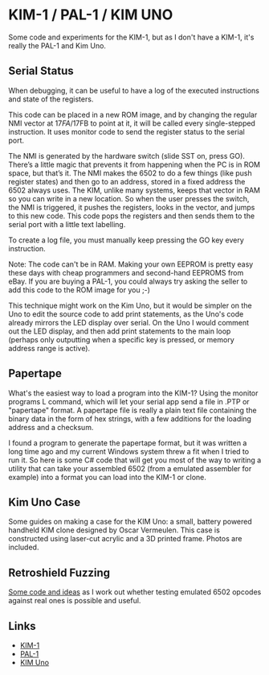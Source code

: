 # KIM-1 / PAL-1 / KIM UNO


Some code and experiments for the KIM-1, but as I don't have a KIM-1, it's really the PAL-1 and Kim Uno.

## Serial Status

When debugging, it can be useful to have a log of the executed instructions and state of the 
registers. 

This code can be placed in a new ROM image, and by changing the regular NMI vector at $17FA/$17FB to point at it,
it will be called every single-stepped instruction. It uses monitor code to send the register status to the serial port. 

The NMI is generated by the hardware switch (slide SST on, press GO). There’s a little magic that prevents it from 
happening when the PC is in ROM space, but that’s it. The NMI makes the 6502 to do a few things (like push register
states) and then go to an address, stored in a fixed address the 6502 always uses. The KIM, unlike many systems, 
keeps that vector in RAM so you can write in a new location. So when the user presses the switch, the NMI is triggered, 
it pushes the registers, looks in the vector, and jumps to this new code. This code pops the registers and then sends 
them to the serial port with a little text labelling. 

To create a log file, you must manually keep pressing the GO key every instruction.

Note: The code can't be in RAM. Making your own EEPROM is pretty easy these days with cheap programmers and second-hand
EEPROMS from eBay. If you are buying a PAL-1, you could always try asking the seller to add this code to the ROM image
for you ;-)

This technique might work on the Kim Uno, but it would be simpler on the Uno to edit the source code to add print statements, 
as the Uno's code already mirrors the LED display over serial. On the Uno I would comment out the LED display, and then
add print statements to the main loop (perhaps only outputting when a specific key is pressed, or memory address range
is active).

## Papertape

What's the easiest way to load a program into the KIM-1? Using the monitor programs L command, which will let your serial app
send a file in .PTP or "papertape" format. A papertape file is really a plain text file containing the binary data in the form 
of hex strings, with a few additions for the loading address and a checksum.

I found a program to generate the papertape format, but it was written a long time ago and my current Windows system threw
a fit when I tried to run it. So here is some C# code that will get you most of the way to writing a utility that can take
your assembled 6502 (from a emulated assembler for example) into a format you can load into the KIM-1 or clone.

## Kim Uno Case

Some guides on making a case for the KIM Uno: a small, battery powered handheld KIM clone designed by Oscar Vermeulen. 
This case is constructed using laser-cut acrylic and a 3D printed frame. Photos are included.

## Retroshield Fuzzing

[Some code and ideas](retroshield/retroshield.md) as I work out whether testing emulated 6502 opcodes against real ones is possible and useful.


## Links

* [KIM-1](https://www.wikipedia.org/wiki/KIM-1)
* [PAL-1](https://www.tindie.com/products/tkoak/pal-1-a-mos-6502-powered-computer-kit/)
* [KIM Uno](https://obsolescence.wixsite.com/obsolescence/kim-uno-summary-c1uuh)

